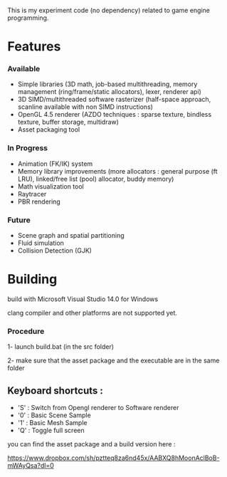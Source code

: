 This is my experiment code (no dependency) related to game engine programming.

Features
===

### Available

- Simple libraries (3D math, job-based multithreading, memory management (ring/frame/static allocators), lexer, renderer api)
- 3D SIMD/multithreaded software rasterizer (half-space approach, scanline available with non SIMD instructions)
- OpenGL 4.5 renderer (AZDO techniques : sparse texture, bindless texture, buffer storage, multidraw)
- Asset packaging tool

### In Progress

- Animation (FK/IK) system
- Memory library improvements (more allocators : general purpose (ft LRU), linked/free list (pool) allocator, buddy memory)
- Math visualization tool
- Raytracer
- PBR rendering

### Future

- Scene graph and spatial partitioning
- Fluid simulation
- Collision Detection (GJK)

Building
===

build with Microsoft Visual Studio 14.0 for Windows

clang compiler and other platforms are not supported yet.

### Procedure

1- launch build.bat (in the src folder)

2- make sure that the asset package and the executable are in the same folder

## Keyboard shortcuts :
- 'S' : Switch from Opengl renderer to Software renderer
- '0' : Basic Scene Sample
- '1' : Basic Mesh Sample
- 'Q' : Toggle full screen

you can find the asset package and a build version here : 

https://www.dropbox.com/sh/pztteq8za6nd45x/AABXQ8hMoonAclBoB-mWAyQsa?dl=0
